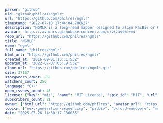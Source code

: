 ```yaml
---
parser: "github"
uid: "github/philres/ngmlr"
url: "https://github.com/philres/ngmlr"
timestamp: "2022-07-18 17:46:04.706627"
description: "NGMLR is a long-read mapper designed to align PacBio or Oxford Nanopore (standard and ultra-long) to a reference genome with a focus on reads that span structural variations"
avatar: "https://avatars.githubusercontent.com/u/2323996?v=4"
repo_url: "https://github.com/philres/ngmlr"
title: "NGMLR"
name: "ngmlr"
full_name: "philres/ngmlr"
html_url: "https://github.com/philres/ngmlr"
created_at: "2016-09-01T13:11:53Z"
updated_at: "2022-07-07T05:19:53Z"
clone_url: "https://github.com/philres/ngmlr.git"
size: 37167
stargazers_count: 256
watchers_count: 256
language: "C++"
open_issues_count: 45
license: {"key": "mit", "name": "MIT License", "spdx_id": "MIT", "url": "https://api.github.com/licenses/mit", "node_id": "MDc6TGljZW5zZTEz"}
subscribers_count: 21
owner: {"html_url": "https://github.com/philres", "avatar_url": "https://avatars.githubusercontent.com/u/2323996?v=4", "login": "philres", "type": "User"}
topics: ["next-generation-sequencing", "pacbio", "oxford-nanopore", "mapper", "structural-variations", "long-read", "alignment", "bioconda", "docker"]
date: "2025-07-26 14:30:17.736035"
---
```

